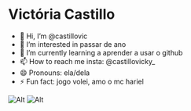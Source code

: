 # Victória Castillo


- 👋 Hi, I’m @castillovic
- 👀 I’m interested in passar de ano
- 🌱 I’m currently learning a aprender a usar o github
- 📫 How to reach me insta: @castillovicky_
- 😄 Pronouns: ela/dela
- ⚡ Fun fact: jogo volei, amo o mc hariel

![Alt](https://pbs.twimg.com/media/E1oLWwzX0AMjzwC.jpg)
![Alt](https://midias.agazeta.com.br/2021/11/13/mc-hariel-quer-quer-conscientizar-com-o-funk-642538-article.jpg)

<!---
castillovic/castillovic is a ✨ special ✨ repository because its `README.md` (this file) appears on your GitHub profile.
You can click the Preview link to take a look at your changes.
--->

